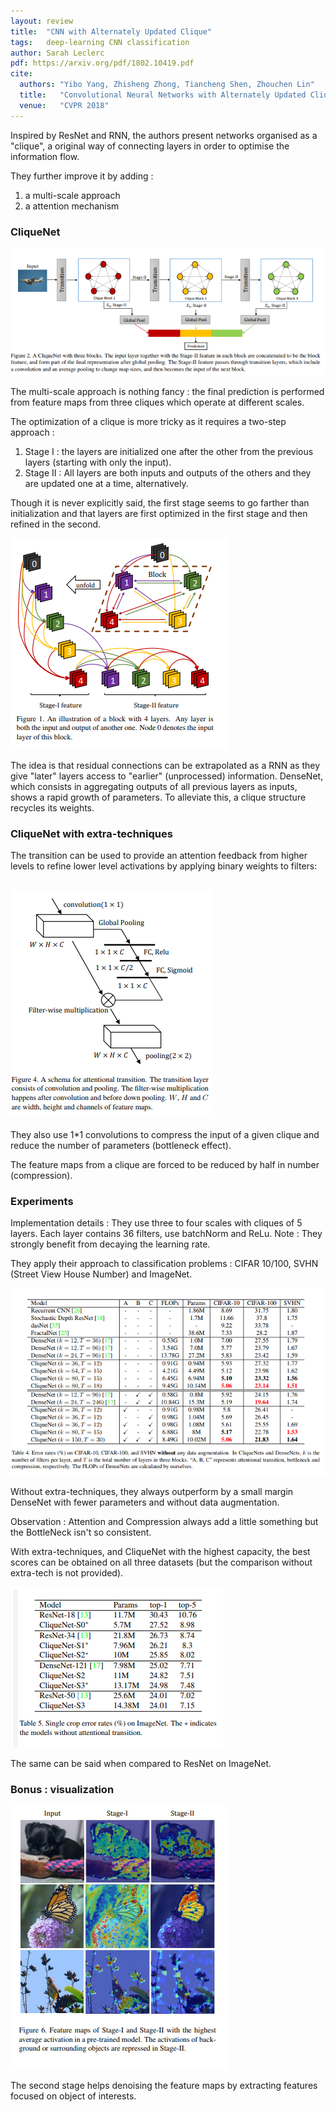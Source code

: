 ```yaml
---
layout: review
title:  "CNN with Alternately Updated Clique"
tags:   deep-learning CNN classification
author: Sarah Leclerc
pdf: https://arxiv.org/pdf/1802.10419.pdf
cite:
  authors: "Yibo Yang, Zhisheng Zhong, Tiancheng Shen, Zhouchen Lin"
  title:   "Convolutional Neural Networks with Alternately Updated Clique"
  venue:   "CVPR 2018"
---
```



Inspired by ResNet and RNN, the authors present networks organised as a "clique", a original way of connecting layers in order to optimise the information flow.

They further improve it by adding :
1. a multi-scale approach 
2. a attention mechanism

### CliqueNet

![](/article/images/cliqueCNN/pipeline.png)

The multi-scale approach is nothing fancy : the final prediction is performed from feature maps from three cliques which operate at different scales.

The optimization of a clique is more tricky as it requires a two-step approach : 
1. Stage I : the layers are initialized one after the other from the previous layers (starting with only the input).
2. Stage II : All layers are both inputs and outputs of the others and they are updated one at a time, alternatively.

Though it is never explicitly said, the first stage seems to go farther than initialization and that layers are first optimized in the first stage and then refined in the second.

![](/article/images/cliqueCNN/opt.png)

The idea is that residual connections can be extrapolated as a RNN as they give "later" layers access  to "earlier" (unprocessed) information. 
DenseNet, which consists in aggregating outputs of all previous layers as inputs, shows a rapid growth of parameters. To alleviate this, a clique structure recycles its weights.


### CliqueNet with extra-techniques



The transition can be used to provide an attention feedback from higher levels to refine lower level activations by applying binary weights to filters:

![](/article/images/cliqueCNN/attention.png)
- 

They also use 1*1 convolutions to compress the input of a given clique and reduce the number of parameters (bottleneck effect).

The feature maps from a clique are forced to be reduced by half in number (compression).

### Experiments 

Implementation details : They use three to four scales with cliques of 5 layers. Each layer contains 36 filters, use batchNorm and ReLu. 
Note : They strongly benefit from decaying the learning rate.

They apply their approach to classification problems : CIFAR 10/100, SVHN (Street View House Number) and ImageNet.

![](/article/images/cliqueCNN/res1.png)

Without extra-techniques, they always outperform by a small margin DenseNet with fewer parameters and without data augmentation.

Observation : Attention and Compression always add a little something but the BottleNeck isn't so consistent. 

With extra-techniques, and CliqueNet with the highest capacity, the best scores can be obtained on all three datasets (but the comparison without extra-tech is not provided).

![](/article/images/cliqueCNN/res2.png)

The same can be said when compared to ResNet on ImageNet.

### Bonus : visualization

![](/article/images/cliqueCNN/visu.png)

The second stage helps denoising the feature maps by extracting features focused on object of interests.


